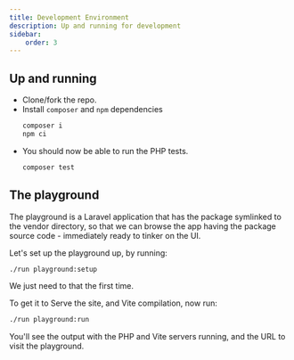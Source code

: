 ```yaml
---
title: Development Environment
description: Up and running for development
sidebar:
    order: 3
---
```


## Up and running

- Clone/fork the repo.
- Install `composer` and `npm` dependencies
  ```bash title="Install dependencies"
  composer i
  npm ci
  ```
- You should now be able to run the PHP tests.
  ```bash title="PHP Tests"
  composer test
  ```

## The playground

The playground is a Laravel application that has the package symlinked to the vendor directory, so that
 we can browse the app having the package source code - immediately ready to tinker on the UI.  

Let's set up the playground up, by running:
```bash title="Set up the playground"
./run playground:setup
```

We just need to that the first time.

To get it to Serve the site, and Vite compilation, now run:

```bash title="Run the playground"
./run playground:run
```

You'll see the output with the PHP and Vite servers running, and the URL to visit the playground.
